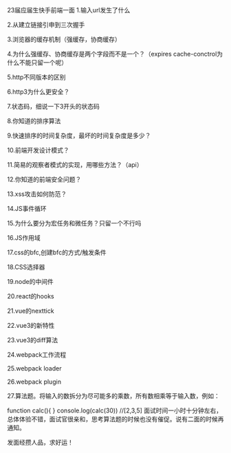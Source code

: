 23届应届生快手前端一面
1.输入url发生了什么

2.从建立链接引申到三次握手

3.浏览器的缓存机制（强缓存，协商缓存）

4.为什么强缓存、协商缓存是两个字段而不是一个？（expires cache-conctrol为什么不能只留一个呢）

5.http不同版本的区别

6.http3为什么更安全？

7.状态码，细说一下3开头的状态码

8.你知道的排序算法 

9.快速排序的时间复杂度，最坏的时间复杂度是多少？

10.前端开发设计模式？

11.简易的观察者模式的实现，用哪些方法？（api）

12.你知道的前端安全问题？

13.xss攻击如何防范？

14.JS事件循环

15.为什么要分为宏任务和微任务？只留一个不行吗

16.JS作用域

17.css的bfc,创建bfc的方式/触发条件

18.CSS选择器

19.node的中间件

20.react的hooks

21.vue的nexttick

22.vue3的新特性

23.vue3的diff算法

24.webpack工作流程

25.webpack loader

26.webpack plugin

27.算法题。将输入的数拆分为尽可能多的乘数，所有数相乘等于输入数，例如：

function calc(){
}
console.log(calc(30))  //[2,3,5]
面试时间一小时十分钟左右，总体体验不错，面试官很亲和，思考算法题的时候也没有催促。说有二面的时候再通知。

发面经攒人品，求好运！